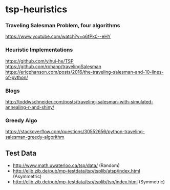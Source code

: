 # tsp-heuristics

### Traveling Salesman Problem, four algorithms
https://www.youtube.com/watch?v=q6fPk0--eHY

### Heuristic Implementations
https://github.com/yihui-he/TSP
https://github.com/rohanp/travelingSalesman
https://ericphanson.com/posts/2016/the-traveling-salesman-and-10-lines-of-python/

### Blogs
http://toddwschneider.com/posts/traveling-salesman-with-simulated-annealing-r-and-shiny/

### Greedy Algo
https://stackoverflow.com/questions/30552656/python-traveling-salesman-greedy-algorithm

## Test Data
 - http://www.math.uwaterloo.ca/tsp/data/ (Random)
 - http://elib.zib.de/pub/mp-testdata/tsp/tsplib/atsp/index.html (Asymmetric) 
 - http://elib.zib.de/pub/mp-testdata/tsp/tsplib/tsp/index.html (Symmetric)
